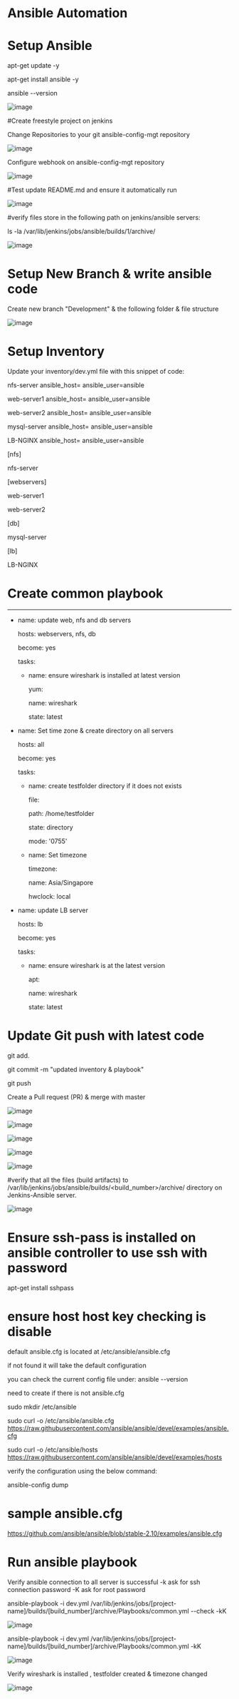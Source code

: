 # Ansible Automation

# Setup Ansible

apt-get update -y 

apt-get install ansible -y 

ansible --version

![image](https://user-images.githubusercontent.com/49937302/120648028-c9dca900-c4ad-11eb-8d76-dc2515ead0fa.png)

#Create freestyle project on jenkins

Change Repositories to your git ansible-config-mgt repository 

![image](https://user-images.githubusercontent.com/49937302/120649290-28eeed80-c4af-11eb-8c17-544b8cf7bcf2.png)

Configure webhook on ansible-config-mgt repository

![image](https://user-images.githubusercontent.com/49937302/120649878-d06c2000-c4af-11eb-9198-554043b806b1.png)

#Test update README.md and ensure it automatically run

![image](https://user-images.githubusercontent.com/49937302/120648137-e11b9680-c4ad-11eb-8fd4-aa3923a3cb59.png)

#verify files store in the following path on jenkins/ansible servers:

ls -la /var/lib/jenkins/jobs/ansible/builds/1/archive/

![image](https://user-images.githubusercontent.com/49937302/120648210-f395d000-c4ad-11eb-8649-4e1a7294641d.png)


# Setup New Branch & write ansible code

Create new branch "Development" & the following folder & file structure

![image](https://user-images.githubusercontent.com/49937302/120648786-9b130280-c4ae-11eb-967d-12857b718b2e.png)

# Setup Inventory

Update your inventory/dev.yml file with this snippet of code:

nfs-server ansible_host=<NFS IP> ansible_user=ansible
  
web-server1 ansible_host=<Web server1 ip> ansible_user=ansible
  
web-server2 ansible_host=<Web server2 ip> ansible_user=ansible
  
mysql-server ansible_host=<DB server ip> ansible_user=ansible
  
LB-NGINX ansible_host=<LB IP> ansible_user=ansible

[nfs]
  
nfs-server

[webservers]
  
web-server1
  
web-server2

[db]
  
mysql-server

[lb]
  
LB-NGINX

# Create common playbook
  
---
- name: update web, nfs and db servers
  
  hosts: webservers, nfs, db
  
  become: yes
  
  tasks:
  
  - name: ensure wireshark is installed at latest version
  
    yum:
  
      name: wireshark
  
      state: latest

- name: Set time zone & create directory on all servers
  
  hosts: all
  
  become: yes
  
  tasks:
  
    - name: create testfolder directory if it does not exists
  
      file:
  
        path: /home/testfolder
  
        state: directory
  
        mode: '0755'

    - name: Set timezone
  
      timezone:
  
        name: Asia/Singapore
  
        hwclock: local

- name: update LB server
  
  hosts: lb
  
  become: yes
  
  tasks:
  
    - name: ensure wireshark is at the latest version
  
      apt:
  
        name: wireshark
  
        state: latest

# Update Git push with latest code

git add.
  
git commit -m "updated inventory & playbook"
  
git push

Create a Pull request (PR) & merge with master
  
![image](https://user-images.githubusercontent.com/49937302/120651982-e975d080-c4b1-11eb-9ee5-f4d33c65f2de.png)
  
![image](https://user-images.githubusercontent.com/49937302/120652050-f85c8300-c4b1-11eb-88bd-7e9affda1760.png)

![image](https://user-images.githubusercontent.com/49937302/120652067-fdb9cd80-c4b1-11eb-8fb0-53384d7a31cf.png)

![image](https://user-images.githubusercontent.com/49937302/120652085-014d5480-c4b2-11eb-9eff-597b4e20a613.png)
  

![image](https://user-images.githubusercontent.com/49937302/120652112-07433580-c4b2-11eb-9991-04ef44f23ddf.png)

#verify that all the files (build artifacts) to /var/lib/jenkins/jobs/ansible/builds/<build_number>/archive/ directory on Jenkins-Ansible server.
  
![image](https://user-images.githubusercontent.com/49937302/120653586-69e90100-c4b3-11eb-91ad-13dd69478e90.png)

# Ensure ssh-pass is installed on ansible controller to use ssh with password

apt-get install sshpass

# ensure host host key checking is disable

default ansible.cfg is located at /etc/ansible/ansible.cfg

if not found it will take the default configuration

you can check the current config file under: ansible --version

need to create if there is not ansible.cfg

sudo mkdir /etc/ansible

sudo curl -o /etc/ansible/ansible.cfg https://raw.githubusercontent.com/ansible/ansible/devel/examples/ansible.cfg

sudo curl -o /etc/ansible/hosts https://raw.githubusercontent.com/ansible/ansible/devel/examples/hosts

verify the configuration using the below command:

ansible-config dump

# sample ansible.cfg

https://github.com/ansible/ansible/blob/stable-2.10/examples/ansible.cfg


# Run ansible playbook
  
Verify ansible connection to all server is successful
-k ask for ssh connection password -K ask for root password 

ansible-playbook -i dev.yml /var/lib/jenkins/jobs/[project-name]/builds/[build_number]/archive/Playbooks/common.yml --check -kK
  
![image](https://user-images.githubusercontent.com/49937302/120652673-951f2080-c4b2-11eb-8bfe-bf048a6480ab.png)
 
ansible-playbook -i dev.yml /var/lib/jenkins/jobs/[project-name]/builds/[build_number]/archive/Playbooks/common.yml -kK

![image](https://user-images.githubusercontent.com/49937302/120652784-ad8f3b00-c4b2-11eb-9832-bad41893962f.png)

Verify wireshark is installed , testfolder created & timezone changed
  
![image](https://user-images.githubusercontent.com/49937302/120652891-c4ce2880-c4b2-11eb-83a7-fb82e28e894e.png)
  
 

